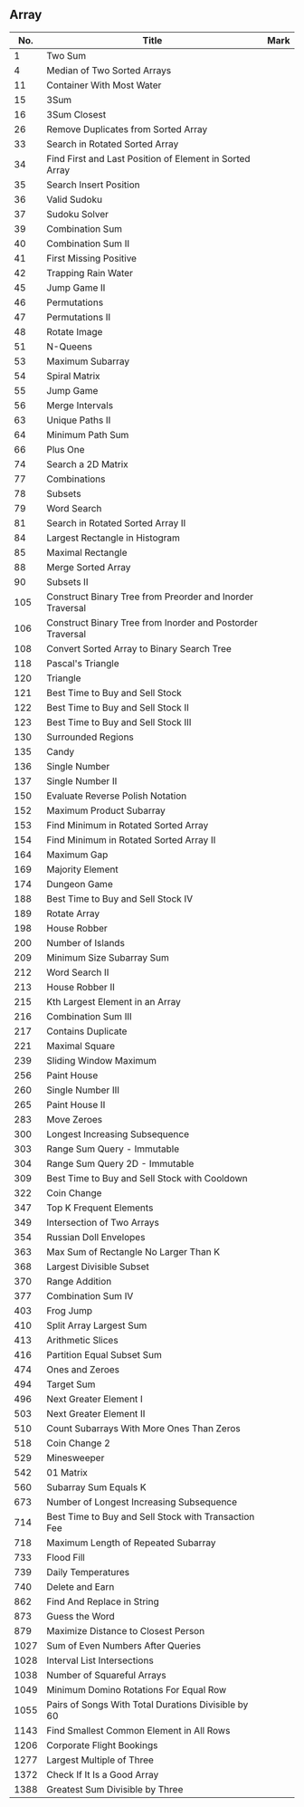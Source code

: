 ## Array
| No.  | Title                                                       | Mark |
|------|-------------------------------------------------------------|------|
| 1    | Two Sum                                                    |      |
| 4    | Median of Two Sorted Arrays                                |      |
| 11   | Container With Most Water                                  |      |
| 15   | 3Sum                                                       |      |
| 16   | 3Sum Closest                                               |      |
| 26 | Remove Duplicates from Sorted Array | |
| 33   | Search in Rotated Sorted Array                             |      |
| 34   | Find First and Last Position of Element in Sorted Array    |      |
| 35   | Search Insert Position                                     |      |
| 36 | Valid Sudoku | |
| 37   | Sudoku Solver                                              |      |
| 39   | Combination Sum                                            |      |
| 40   | Combination Sum II                                         |      |
| 41   | First Missing Positive                                     |      |
| 42   | Trapping Rain Water                                        |      |
| 45   | Jump Game II                                               |      |
| 46   | Permutations                                               |      |
| 47   | Permutations II                                            |      |
| 48 | Rotate Image | |
| 51   | N-Queens                                                   |      |
| 53   | Maximum Subarray                                           |      |
| 54 | Spiral Matrix | |
| 55   | Jump Game                                                  |      |
| 56   | Merge Intervals                                            |      |
| 63   | Unique Paths II                                            |      |
| 64   | Minimum Path Sum                                           |      |
| 66 | Plus One | |
| 74   | Search a 2D Matrix                                         |      |
| 77   | Combinations                                               |      |
| 78   | Subsets                                                    |      |
| 79   | Word Search                                                |      |
| 81   | Search in Rotated Sorted Array II                          |      |
| 84   | Largest Rectangle in Histogram                             |      |
| 85   | Maximal Rectangle                                          |      |
| 88 | Merge Sorted Array | |
| 90   | Subsets II                                                 |      |
| 105  | Construct Binary Tree from Preorder and Inorder Traversal  |      |
| 106  | Construct Binary Tree from Inorder and Postorder Traversal |      |
| 108  | Convert Sorted Array to Binary Search Tree                 |      |
| 118 | Pascal's Triangle | |
| 120  | Triangle                                                   |      |
| 121  | Best Time to Buy and Sell Stock                            |      |
| 122  | Best Time to Buy and Sell Stock II                         |      |
| 123  | Best Time to Buy and Sell Stock III                        |      |
| 130  | Surrounded Regions                                         |      |
| 135  | Candy                                                      |      |
| 136  | Single Number                                              |      |
| 137  | Single Number II                                           |      |
| 150  | Evaluate Reverse Polish Notation                           |      |
| 152  | Maximum Product Subarray                                   |      |
| 153  | Find Minimum in Rotated Sorted Array                       |      |
| 154  | Find Minimum in Rotated Sorted Array II                    |      |
| 164  | Maximum Gap                                                |      |
| 169 | Majority Element | |
| 174  | Dungeon Game                                               |      |
| 188  | Best Time to Buy and Sell Stock IV                         |      |
| 189 | Rotate Array | |
| 198  | House Robber                                               |      |
| 200  | Number of Islands                                          |      |
| 209  | Minimum Size Subarray Sum                                  |      |
| 212  | Word Search II                                             |      |
| 213  | House Robber II                                            |      |
| 215  | Kth Largest Element in an Array                            |      |
| 216  | Combination Sum III                                        |      |
| 217 | Contains Duplicate | |
| 221  | Maximal Square                                             |      |
| 239  | Sliding Window Maximum                                     |      |
| 256  | Paint House                                                |      |
| 260  | Single Number III                                          |      |
| 265  | Paint House II                                             |      |
| 283  | Move Zeroes                                                |      |
| 300  | Longest Increasing Subsequence                             |      |
| 303  | Range Sum Query - Immutable                                |      |
| 304  | Range Sum Query 2D - Immutable                             |      |
| 309  | Best Time to Buy and Sell Stock with Cooldown              |      |
| 322  | Coin Change                                                |      |
| 347  | Top K Frequent Elements                                    |      |
| 349  | Intersection of Two Arrays                                 |      |
| 354  | Russian Doll Envelopes                                     |      |
| 363  | Max Sum of Rectangle No Larger Than K                      |      |
| 368  | Largest Divisible Subset                                   |      |
| 370  | Range Addition                                             |      |
| 377  | Combination Sum IV                                         |      |
| 403  | Frog Jump                                                  |      |
| 410  | Split Array Largest Sum                                    |      |
| 413  | Arithmetic Slices                                          |      |
| 416  | Partition Equal Subset Sum                                 |      |
| 474  | Ones and Zeroes                                            |      |
| 494  | Target Sum                                                 |      |
| 496  | Next Greater Element I                                     |      |
| 503  | Next Greater Element II                                    |      |
| 510  | Count Subarrays With More Ones Than Zeros                  |      |
| 518  | Coin Change 2                                              |      |
| 529  | Minesweeper                                                |      |
| 542  | 01 Matrix                                                  |      |
| 560  | Subarray Sum Equals K                                      |      |
| 673  | Number of Longest Increasing Subsequence                   |      |
| 714  | Best Time to Buy and Sell Stock with Transaction Fee       |      |
| 718  | Maximum Length of Repeated Subarray                        |      |
| 733  | Flood Fill                                                 |      |
| 739  | Daily Temperatures                                         |      |
| 740  | Delete and Earn                                            |      |
| 862  | Find And Replace in String                                 |      |
| 873  | Guess the Word                                             |      |
| 879  | Maximize Distance to Closest Person                        |      |
| 1027 | Sum of Even Numbers After Queries                          |      |
| 1028 | Interval List Intersections                                |      |
| 1038 | Number of Squareful Arrays                                 |      |
| 1049 | Minimum Domino Rotations For Equal Row                     |      |
| 1055 | Pairs of Songs With Total Durations Divisible by 60        |      |
| 1143 | Find Smallest Common Element in All Rows                   |      |
| 1206 | Corporate Flight Bookings                                  |      |
| 1277 | Largest Multiple of Three                                  |      |
| 1372 | Check If It Is a Good Array                                |      |
| 1388 | Greatest Sum Divisible by Three                            |      |
